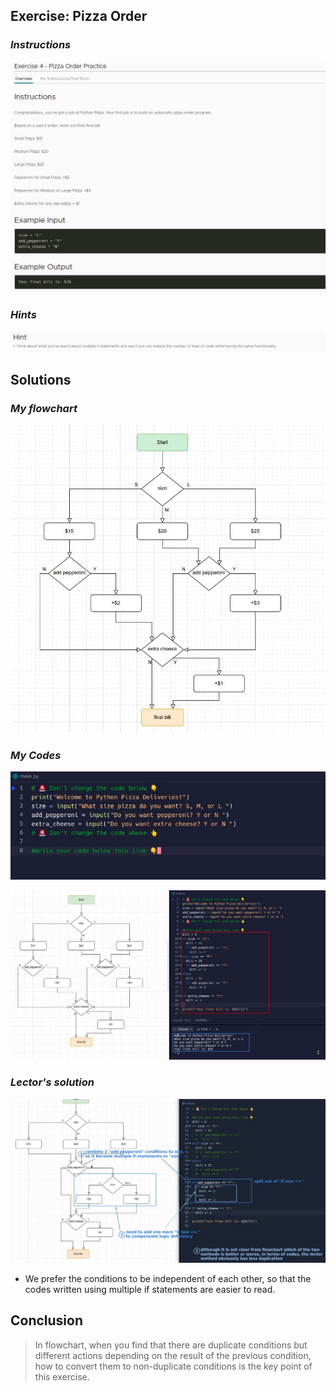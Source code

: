 ## **Exercise: Pizza Order**

### _Instructions_

![Alt instructions](pic/01.jpg)

### _Hints_

![Alt hints](pic/02.jpg)

## **Solutions**

### _My flowchart_

![Alt my flowchart](pic/03.jpg)

### _My Codes_

![Alt existed codes in replit](pic/04.jpg)

![Alt my solution](pic/05.jpg)

### _Lector's solution_

![Alt lector's solution](pic/06.jpg)

- We prefer the conditions to be independent of each other, so that the codes written using multiple if statements are easier to read.

## **Conclusion**

> In flowchart, when you find that there are duplicate conditions but different actions depending on the result of the previous condition, how to convert them to non-duplicate conditions is the key point of this exercise.
